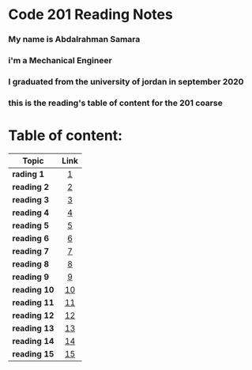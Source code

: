 #  Code 201 Reading Notes
### My name is Abdalrahman Samara
### i'm a Mechanical Engineer
### I graduated from the university of jordan in september 2020
### this is the reading's table of content for the 201 coarse
# Table of content:

| Topic   |      Link      |
|----------|:-------------:|
| **rading 1** |[1](class-01.md) |
| **reading 2** |[2](class-02.md)   |
 **reading 3** |[3](class-03.md)
 **reading 4** |[4](4.md)
 **reading 5** |[5](5.md)
**reading 6** |[6](6.md)
**reading 7** |[7](7.md)
**reading 8** |[8](8.md)
**reading 9** |[9](9.md)
**reading 10** |[10](10.md)
**reading 11** |[11](11.md)
**reading 12** |[12](12.md)
**reading 13** |[13](13.md)
**reading 14** |[14](14.md)
**reading 15** |[15](15.md)